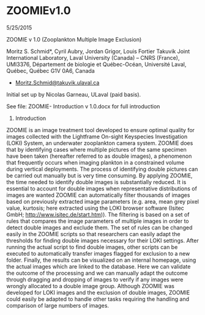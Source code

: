 # ZOOMIEv1.0

5/25/2015

ZOOMIE v 1.0 (Zooplankton Multiple Image Exclusion)

Moritz S. Schmid*, Cyril Aubry, Jordan Grigor, Louis Fortier
Takuvik Joint International Laboratory, Laval University (Canada) – CNRS (France), UMI3376, Département de biologie et Québec-Océan, Université Laval, Québec, Québec G1V 0A6, Canada
* Moritz.Schmid@takuvik.ulaval.ca

Initial set up by Nicolas Garneau, ULaval (paid basis).

See file: ZOOMIE- Introduction v 1.0.docx for full introduction


1. Introduction

ZOOMIE is an image treatment tool developed to ensure optimal quality for images collected with the Lightframe On-sight Keyspecies Investigation (LOKI) System, an underwater zooplankton camera system. ZOOMIE does that by identifying cases where multiple pictures of the same specimen have been taken (hereafter referred to as double images), a phenomenon that frequently occurs when imaging plankton in a constrained volume during vertical deployments. The process of identifying double pictures can be carried out manually but is very time consuming. By applying ZOOMIE, the time needed to identify double images is substantially reduced. It is essential to account for double images when representative distributions of images are wanted
ZOOMIE can automatically filter thousands of images based on previously extracted image parameters (e.g. area, mean grey pixel value, kurtosis; here extracted using the LOKI browser software (Isitec GmbH; http://www.isitec.de/start.htm)). The filtering is based on a set of rules that compares the image parameters of multiple images in order to detect double images and exclude them. The set of rules can be changed easily in the ZOOMIE scripts so that researchers can easily adapt the thresholds for finding double images necessary for their LOKI settings. After running the actual script to find double images, other scripts can be executed to automatically transfer images flagged for exclusion to a new folder.
Finally, the results can be visualized on an internal homepage, using the actual images which are linked to the database. Here we can validate the outcome of the processing and we can manually adapt the outcome through dragging and dropping of images to verify if any images were wrongly allocated to a double image group.
Although ZOOMIE was developed for LOKI images and the exclusion of double images, ZOOMIE could easily be adapted to handle other tasks requiring the handling and comparison of large numbers of images.

